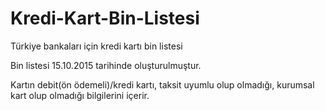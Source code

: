 # Kredi-Kart-Bin-Listesi
Türkiye bankaları için kredi kartı bin listesi


Bin listesi 15.10.2015 tarihinde oluşturulmuştur. 

Kartın debit(ön ödemeli)/kredi kartı, taksit uyumlu olup olmadığı, kurumsal kart olup olmadığı bilgilerini içerir.
